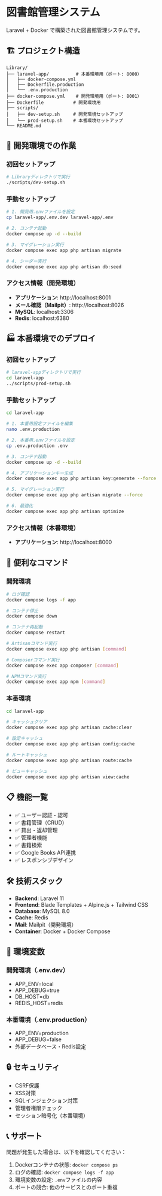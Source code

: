 # 図書館管理システム

Laravel + Docker で構築された図書館管理システムです。

## 🏗️ プロジェクト構造

```
Library/
├── laravel-app/          # 本番環境用（ポート: 8000）
│   ├── docker-compose.yml
│   ├── Dockerfile.production
│   └── .env.production
├── docker-compose.yml    # 開発環境用（ポート: 8001）
├── Dockerfile           # 開発環境用
├── scripts/
│   ├── dev-setup.sh     # 開発環境セットアップ
│   └── prod-setup.sh    # 本番環境セットアップ
└── README.md
```

## 🚀 開発環境での作業

### 初回セットアップ

```bash
# Libraryディレクトリで実行
./scripts/dev-setup.sh
```

### 手動セットアップ

```bash
# 1. 開発用.envファイルを設定
cp laravel-app/.env.dev laravel-app/.env

# 2. コンテナ起動
docker compose up -d --build

# 3. マイグレーション実行
docker compose exec app php artisan migrate

# 4. シーダー実行
docker compose exec app php artisan db:seed
```

### アクセス情報（開発環境）

- **アプリケーション**: http://localhost:8001
- **メール確認（Mailpit）**: http://localhost:8026
- **MySQL**: localhost:3306
- **Redis**: localhost:6380

## 🏭 本番環境でのデプロイ

### 初回セットアップ

```bash
# laravel-appディレクトリで実行
cd laravel-app
../scripts/prod-setup.sh
```

### 手動セットアップ

```bash
cd laravel-app

# 1. 本番用設定ファイルを編集
nano .env.production

# 2. 本番用.envファイルを設定
cp .env.production .env

# 3. コンテナ起動
docker compose up -d --build

# 4. アプリケーションキー生成
docker compose exec app php artisan key:generate --force

# 5. マイグレーション実行
docker compose exec app php artisan migrate --force

# 6. 最適化
docker compose exec app php artisan optimize
```

### アクセス情報（本番環境）

- **アプリケーション**: http://localhost:8000

## 🔧 便利なコマンド

### 開発環境

```bash
# ログ確認
docker compose logs -f app

# コンテナ停止
docker compose down

# コンテナ再起動
docker compose restart

# Artisanコマンド実行
docker compose exec app php artisan [command]

# Composerコマンド実行
docker compose exec app composer [command]

# NPMコマンド実行
docker compose exec app npm [command]
```

### 本番環境

```bash
cd laravel-app

# キャッシュクリア
docker compose exec app php artisan cache:clear

# 設定キャッシュ
docker compose exec app php artisan config:cache

# ルートキャッシュ
docker compose exec app php artisan route:cache

# ビューキャッシュ
docker compose exec app php artisan view:cache
```

## 📋 機能一覧

- ✅ ユーザー認証・認可
- ✅ 書籍管理（CRUD）
- ✅ 貸出・返却管理
- ✅ 管理者機能
- ✅ 書籍検索
- ✅ Google Books API連携
- ✅ レスポンシブデザイン

## 🛠️ 技術スタック

- **Backend**: Laravel 11
- **Frontend**: Blade Templates + Alpine.js + Tailwind CSS
- **Database**: MySQL 8.0
- **Cache**: Redis
- **Mail**: Mailpit（開発環境）
- **Container**: Docker + Docker Compose

## 📝 環境変数

### 開発環境（.env.dev）
- APP_ENV=local
- APP_DEBUG=true
- DB_HOST=db
- REDIS_HOST=redis

### 本番環境（.env.production）
- APP_ENV=production
- APP_DEBUG=false
- 外部データベース・Redis設定

## 🔒 セキュリティ

- CSRF保護
- XSS対策
- SQLインジェクション対策
- 管理者権限チェック
- セッション暗号化（本番環境）

## 📞 サポート

問題が発生した場合は、以下を確認してください：

1. Dockerコンテナの状態: `docker compose ps`
2. ログの確認: `docker compose logs -f app`
3. 環境変数の設定: `.env`ファイルの内容
4. ポートの競合: 他のサービスとのポート重複